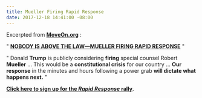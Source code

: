 ```yaml
---
title: Mueller Firing Rapid Response
date: 2017-12-18 14:41:00 -08:00
---
```


Excerpted from [**MoveOn.org**](https://front.moveon.org/) :

"  **[NOBODY IS ABOVE THE LAW—MUELLER FIRING RAPID RESPONSE](https://www.trumpisnotabovethelaw.org/event/mueller-firing-rapid-response/search/?from=@)**  "

"  Donald **Trump** is publicly considering **firing** special counsel Robert **Mueller** ... This would be a **constitutional crisis** for our country ... **Our response** in the minutes and hours following a power grab **will dictate what happens next.**  "

[**Click here to sign up for the *Rapid Response* rally**](https://act.moveon.org/event/mueller-firing-rapid-response-events/search/).